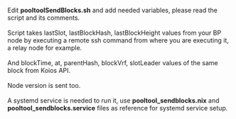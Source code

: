 Edit **pooltoolSendBlocks.sh** and add needed variables, please read the script and its comments.
<br/><br/>
Script takes lastSlot, lastBlockHash, lastBlockHeight values from your BP node by executing a remote ssh command from where you are executing it, a relay node for example.
<br/><br/>
And blockTime, at, parentHash, blockVrf, slotLeader values of the same block from Koios API.
<br/><br/>
Node version is sent too.
<br/><br/>
A systemd service is needed to run it, use **pooltool_sendblocks.nix** and **pooltool_sendblocks.service** files as reference
for systemd service setup.
